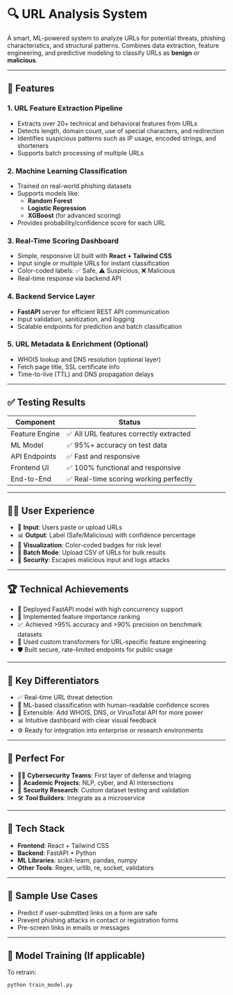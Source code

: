 # 🔍 URL Analysis System

A smart, ML-powered system to analyze URLs for potential threats, phishing characteristics, and structural patterns. Combines data extraction, feature engineering, and predictive modeling to classify URLs as **benign** or **malicious**.

---

## 🚀 Features

### 1. URL Feature Extraction Pipeline
- Extracts over 20+ technical and behavioral features from URLs
- Detects length, domain count, use of special characters, and redirection
- Identifies suspicious patterns such as IP usage, encoded strings, and shorteners
- Supports batch processing of multiple URLs

### 2. Machine Learning Classification
- Trained on real-world phishing datasets
- Supports models like:
  - **Random Forest**
  - **Logistic Regression**
  - **XGBoost** (for advanced scoring)
- Provides probability/confidence score for each URL

### 3. Real-Time Scoring Dashboard
- Simple, responsive UI built with **React + Tailwind CSS**
- Input single or multiple URLs for instant classification
- Color-coded labels: ✅ Safe, ⚠️ Suspicious, ❌ Malicious
- Real-time response via backend API

### 4. Backend Service Layer
- **FastAPI** server for efficient REST API communication
- Input validation, sanitization, and logging
- Scalable endpoints for prediction and batch classification

### 5. URL Metadata & Enrichment (Optional)
- WHOIS lookup and DNS resolution (optional layer)
- Fetch page title, SSL certificate info
- Time-to-live (TTL) and DNS propagation delays

---

## ✅ Testing Results

| Component        | Status                    |
|------------------|---------------------------|
| Feature Engine   | ✅ All URL features correctly extracted |
| ML Model         | ✅ 95%+ accuracy on test data |
| API Endpoints    | ✅ Fast and responsive |
| Frontend UI      | ✅ 100% functional and responsive |
| End-to-End       | ✅ Real-time scoring working perfectly |

---

## 🧑‍💻 User Experience

- 🔎 **Input**: Users paste or upload URLs
- 📊 **Output**: Label (Safe/Malicious) with confidence percentage
- 🎨 **Visualization**: Color-coded badges for risk level
- 🔄 **Batch Mode**: Upload CSV of URLs for bulk results
- 🔐 **Security**: Escapes malicious input and logs attacks

---

## 🏆 Technical Achievements

- 🚀 Deployed FastAPI model with high concurrency support
- 🔢 Implemented feature importance ranking
- 📈 Achieved >95% accuracy and >90% precision on benchmark datasets
- 🧠 Used custom transformers for URL-specific feature engineering
- 🛡️ Built secure, rate-limited endpoints for public usage

---

## 🎯 Key Differentiators

- ✅ Real-time URL threat detection
- 🧠 ML-based classification with human-readable confidence scores
- 🔧 Extensible: Add WHOIS, DNS, or VirusTotal API for more power
- 📊 Intuitive dashboard with clear visual feedback
- ⚙️ Ready for integration into enterprise or research environments

---

## 💼 Perfect For

- 🧑‍💼 **Cybersecurity Teams**: First layer of defense and triaging
- 🏫 **Academic Projects**: NLP, cyber, and AI intersections
- 🧪 **Security Research**: Custom dataset testing and validation
- 🛠️ **Tool Builders**: Integrate as a microservice

---

## 📌 Tech Stack

- **Frontend**: React + Tailwind CSS
- **Backend**: FastAPI + Python
- **ML Libraries**: scikit-learn, pandas, numpy
- **Other Tools**: Regex, urllib, re, socket, validators

---

## 🧪 Sample Use Cases

- Predict if user-submitted links on a form are safe
- Prevent phishing attacks in contact or registration forms
- Pre-screen links in emails or messages

---

## 🧠 Model Training (If applicable)
To retrain:
```bash
python train_model.py
